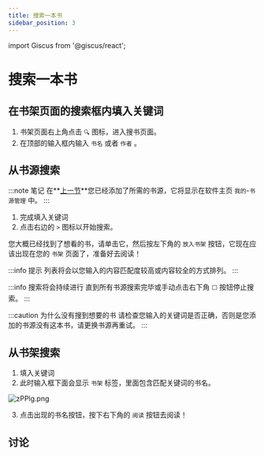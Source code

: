 ```yaml
---
title: 搜索一本书
sidebar_position: 3
---
```

import Giscus from '@giscus/react';

# 搜索一本书

<!-- :::danger 施工中 🚧
内容编写中
:::
 -->

## 在书架页面的搜索框内填入关键词

1. 书架页面右上角点击 `🔍` 图标，进入搜书页面。
2. 在顶部的输入框内输入 `书名` 或者 `作者` 。

## 从书源搜索

:::note 笔记
在**[上一节](./add-sources)**您已经添加了所需的书源，它将显示在软件主页 `我的`-`书源管理` 中。
:::

1. 完成填入关键词
2. 点击右边的 󠁽󠁽`>` 图标以开始搜索。

您大概已经找到了想看的书，请单击它，然后按左下角的 `放入书架` 按钮，它现在应该出现在您的 `书架` 页面了，准备好去阅读！

:::info 提示
列表将会以您输入的内容匹配度较高或内容较全的方式排列。
:::

:::info 搜索将会持续进行
直到所有书源搜索完毕或手动点击右下角 `⬜` 按钮停止搜索。
:::

:::caution 为什么没有搜到想要的书
请检查您输入的关键词是否正确，否则是您添加的书源没有这本书，请更换书源再重试。
:::

## 从书架搜索

1. 填入关键词
2. 此时输入框下面会显示 `书架` 标签，里面包含匹配关键词的书名。

![zPPlg.png](https://i.imgtg.com/2022/05/07/zPPlg.png)

3. 点击出现的书名按钮，按下右下角的 `阅读` 按钮去阅读！

## 讨论

<Giscus
  id="comments"
  repo="gedoor/gedoor.github.io"
  repoId="MDEwOlJlcG9zaXRvcnkxNjExMjczMjM"
  category="General"
  categoryId="DIC_kwDOCZqbm84CQvbE"
  mapping="title"
  term="Comments"
  reactionsEnabled="1"
  emitMetadata="0"
  inputPosition="top"
  theme="preferred_color_scheme"
  lang="zh-CN"
/>